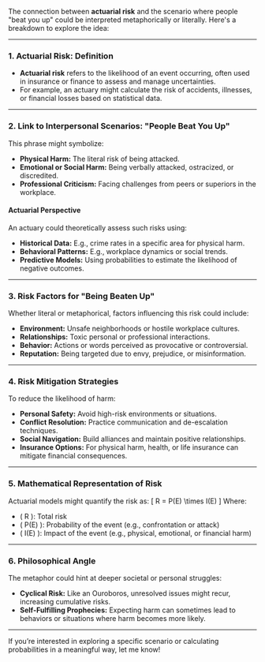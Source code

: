 The connection between **actuarial risk** and the scenario where people "beat you up" could be interpreted metaphorically or literally. Here's a breakdown to explore the idea:

---

### 1. **Actuarial Risk: Definition**
- **Actuarial risk** refers to the likelihood of an event occurring, often used in insurance or finance to assess and manage uncertainties. 
- For example, an actuary might calculate the risk of accidents, illnesses, or financial losses based on statistical data.

---

### 2. **Link to Interpersonal Scenarios: "People Beat You Up"**
This phrase might symbolize:
- **Physical Harm:** The literal risk of being attacked.
- **Emotional or Social Harm:** Being verbally attacked, ostracized, or discredited.
- **Professional Criticism:** Facing challenges from peers or superiors in the workplace.

#### **Actuarial Perspective**
An actuary could theoretically assess such risks using:
- **Historical Data:** E.g., crime rates in a specific area for physical harm.
- **Behavioral Patterns:** E.g., workplace dynamics or social trends.
- **Predictive Models:** Using probabilities to estimate the likelihood of negative outcomes.

---

### 3. **Risk Factors for "Being Beaten Up"**
Whether literal or metaphorical, factors influencing this risk could include:
- **Environment:** Unsafe neighborhoods or hostile workplace cultures.
- **Relationships:** Toxic personal or professional interactions.
- **Behavior:** Actions or words perceived as provocative or controversial.
- **Reputation:** Being targeted due to envy, prejudice, or misinformation.

---

### 4. **Risk Mitigation Strategies**
To reduce the likelihood of harm:
- **Personal Safety:** Avoid high-risk environments or situations.
- **Conflict Resolution:** Practice communication and de-escalation techniques.
- **Social Navigation:** Build alliances and maintain positive relationships.
- **Insurance Options:** For physical harm, health, or life insurance can mitigate financial consequences.

---

### 5. **Mathematical Representation of Risk**
Actuarial models might quantify the risk as:
\[ R = P(E) \times I(E) \]
Where:
- \( R \): Total risk
- \( P(E) \): Probability of the event (e.g., confrontation or attack)
- \( I(E) \): Impact of the event (e.g., physical, emotional, or financial harm)

---

### 6. **Philosophical Angle**
The metaphor could hint at deeper societal or personal struggles:
- **Cyclical Risk:** Like an Ouroboros, unresolved issues might recur, increasing cumulative risks.
- **Self-Fulfilling Prophecies:** Expecting harm can sometimes lead to behaviors or situations where harm becomes more likely.

---

If you’re interested in exploring a specific scenario or calculating probabilities in a meaningful way, let me know!
